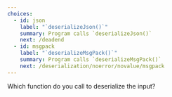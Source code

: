 ```yaml
---
choices:
  - id: json
    label: "`deserializeJson()`"
    summary: Program calls `deserializeJson()`
    next: /deadend
  - id: msgpack
    label: "`deserializeMsgPack()`"
    summary: Program calls `deserializeMsgPack()`
    next: /deserialization/noerror/novalue/msgpack
---
```


Which function do you call to deserialize the input?